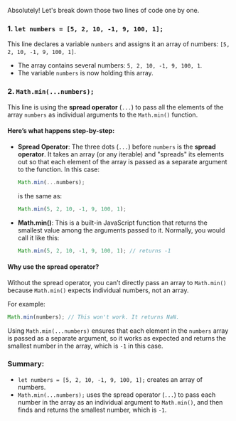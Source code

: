 Absolutely! Let's break down those two lines of code one by one.

### 1. `let numbers = [5, 2, 10, -1, 9, 100, 1];`
This line declares a variable `numbers` and assigns it an array of numbers: `[5, 2, 10, -1, 9, 100, 1]`.

- The array contains several numbers: `5, 2, 10, -1, 9, 100, 1`.
- The variable `numbers` is now holding this array.

### 2. `Math.min(...numbers);`
This line is using the **spread operator** (`...`) to pass all the elements of the array `numbers` as individual arguments to the `Math.min()` function.

#### Here’s what happens step-by-step:

- **Spread Operator**: The three dots (`...`) before `numbers` is the **spread operator**. It takes an array (or any iterable) and "spreads" its elements out so that each element of the array is passed as a separate argument to the function. In this case:
  
  ```js
  Math.min(...numbers);
  ```

  is the same as:

  ```js
  Math.min(5, 2, 10, -1, 9, 100, 1);
  ```

- **Math.min()**: This is a built-in JavaScript function that returns the smallest value among the arguments passed to it. Normally, you would call it like this:

  ```js
  Math.min(5, 2, 10, -1, 9, 100, 1); // returns -1
  ```

#### Why use the spread operator?
Without the spread operator, you can’t directly pass an array to `Math.min()` because `Math.min()` expects individual numbers, not an array.

For example:

```js
Math.min(numbers); // This won't work. It returns NaN.
```

Using `Math.min(...numbers)` ensures that each element in the `numbers` array is passed as a separate argument, so it works as expected and returns the smallest number in the array, which is `-1` in this case.

### Summary:
- `let numbers = [5, 2, 10, -1, 9, 100, 1];` creates an array of numbers.
- `Math.min(...numbers);` uses the spread operator (`...`) to pass each number in the array as an individual argument to `Math.min()`, and then finds and returns the smallest number, which is `-1`.